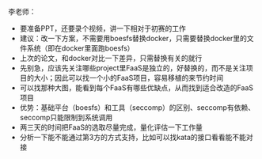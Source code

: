 李老师：

* 要准备PPT，还要录个视频，讲一下相对于初赛的工作
* 建议：改一下方案，不需要用boesfs替换docker，只需要替换docker里的文件系统（即在docker里面跑boesfs）
* 上次的论文，和docker对比一下差异，只需替换有关的就行
* 先别急，应该先关注哪些project里FaaS是独立的，好替换的，而不是关注项目的大小；因此可以找一个小的FaaS项目，容易移植的来节约时间
* 可以找那种大图，能看到每个FaaS有哪些优缺点，从而找到适合改造的FaaS项目
* 优势：基础平台（boesfs）和工具（seccomp）的区别、seccomp有依赖、seccomp只能限制到系统调用
* 两三天的时间把FaaS的选取尽量完成，量化评估一下工作量
* 分析一下能不能通过第3方的方式支持，比如可以找kata的接口看看能不能对接
